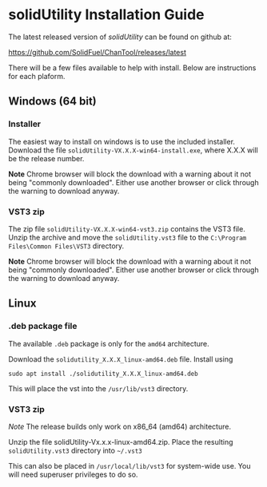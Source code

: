 # solidUtility Installation Guide

The latest released version of _solidUtility_ can be found on github at:

https://github.com/SolidFuel/ChanTool/releases/latest

There will be a few files available to help with install.
Below are instructions for each plaform.

## Windows (64 bit)

### Installer
The easiest way to install on windows is to use the included installer.
Download the file `solidUtility-VX.X.X-win64-install.exe`, where X.X.X will 
be the release number.

**Note** Chrome browser will block the download with a warning about it
not being "commonly downloaded". Either use another browser or click through
the warning to download anyway.

### VST3 zip

The zip file `solidUtility-VX.X.X-win64-vst3.zip` contains the VST3 file. Unzip
the archive and move the `solidUtility.vst3` file to the `C:\Program Files\Common Files\VST3`
directory.

**Note** Chrome browser will block the download with a warning about it
not being "commonly downloaded". Either use another browser or click through
the warning to download anyway.

## Linux

### .deb package file

The available `.deb` package is only for the `amd64` architecture.

Download the `solidutility_X.X.X_linux-amd64.deb` file. Install using

```
sudo apt install ./solidutility_X.X.X_linux-amd64.deb
```

This will place the vst into the `/usr/lib/vst3` directory.

### VST3 zip

_Note_ The release builds only work on x86_64 (amd64) architecture.

Unzip the file solidUtility-Vx.x.x-linux-amd64.zip. Place the resulting 
`solidUtility.vst3` directory into `~/.vst3`

This can also be placed in `/usr/local/lib/vst3` for system-wide use. You will
need superuser privileges to do so.
